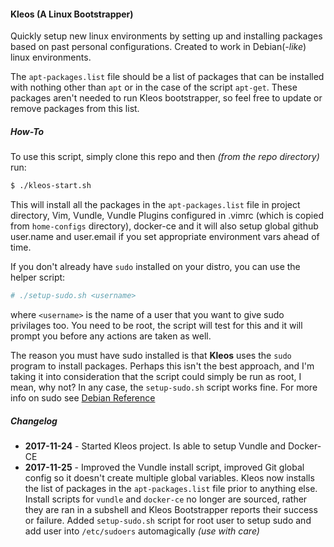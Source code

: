 #### Kleos (A Linux Bootstrapper)
Quickly setup new linux environments by setting up and installing packages based on past personal configurations. Created to work in Debian(*-like*) linux environments.

The `apt-packages.list` file should be a list of packages that can be installed with nothing other than `apt` or in the case of the script `apt-get`. These packages aren't needed to run Kleos bootstrapper, so feel free to update or remove packages from this list.

##### How-To
To use this script, simply clone this repo and then *(from the repo directory)* run:
```sh
$ ./kleos-start.sh
```
This will install all the packages in the `apt-packages.list` file in project directory, Vim, Vundle, Vundle Plugins configured in .vimrc (which is copied from `home-configs` directory), docker-ce and it will also setup global github user.name and user.email if you set appropriate environment vars ahead of time.

If you don't already have `sudo` installed on your distro, you can use the helper script:
```sh
# ./setup-sudo.sh <username>
```
where `<username>` is the name of a user that you want to give sudo privilages too. You need to be root, the script will test for this and it will prompt you before any actions are taken as well.

The reason you must have sudo installed is that __Kleos__ uses the `sudo` program to install packages. Perhaps this isn't the best approach, and I'm taking it into consideration that the script could simply be run as root, I mean, why not? In any case, the `setup-sudo.sh` script works fine. For more info on sudo see [Debian Reference](https://www.debian.org/doc/manuals/debian-reference/ch01.en.html#_sudo_configuration)


##### Changelog
- __2017-11-24__ - Started Kleos project. Is able to setup Vundle and Docker-CE
- __2017-11-25__ - Improved the Vundle install script, improved Git global config so it doesn't create multiple global variables. Kleos now installs the list of packages in the `apt-packages.list` file prior to anything else. Install scripts for `vundle` and `docker-ce` no longer are sourced, rather they are ran in a subshell and Kleos Bootstrapper reports their success or failure. Added `setup-sudo.sh` script for root user to setup sudo and add user into `/etc/sudoers` automagically *(use with care)*

